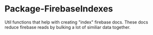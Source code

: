 # Package-FirebaseIndexes

Util functions that help with creating "index" firebase docs. These docs reduce firebase reads by bulking a lot of similiar data together.